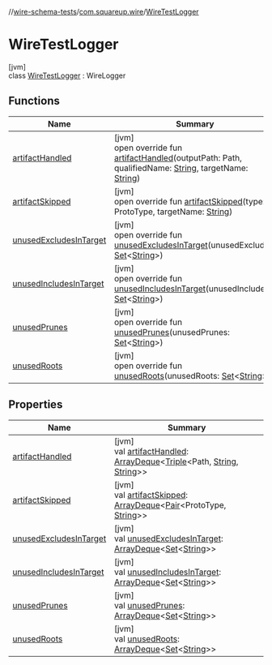 //[wire-schema-tests](../../../index.md)/[com.squareup.wire](../index.md)/[WireTestLogger](index.md)

# WireTestLogger

[jvm]\
class [WireTestLogger](index.md) : WireLogger

## Functions

| Name | Summary |
|---|---|
| [artifactHandled](artifact-handled.md) | [jvm]<br>open override fun [artifactHandled](artifact-handled.md)(outputPath: Path, qualifiedName: [String](https://kotlinlang.org/api/latest/jvm/stdlib/kotlin/-string/index.html), targetName: [String](https://kotlinlang.org/api/latest/jvm/stdlib/kotlin/-string/index.html)) |
| [artifactSkipped](artifact-skipped.md) | [jvm]<br>open override fun [artifactSkipped](artifact-skipped.md)(type: ProtoType, targetName: [String](https://kotlinlang.org/api/latest/jvm/stdlib/kotlin/-string/index.html)) |
| [unusedExcludesInTarget](unused-excludes-in-target.md) | [jvm]<br>open override fun [unusedExcludesInTarget](unused-excludes-in-target.md)(unusedExcludes: [Set](https://kotlinlang.org/api/latest/jvm/stdlib/kotlin.collections/-set/index.html)&lt;[String](https://kotlinlang.org/api/latest/jvm/stdlib/kotlin/-string/index.html)&gt;) |
| [unusedIncludesInTarget](unused-includes-in-target.md) | [jvm]<br>open override fun [unusedIncludesInTarget](unused-includes-in-target.md)(unusedIncludes: [Set](https://kotlinlang.org/api/latest/jvm/stdlib/kotlin.collections/-set/index.html)&lt;[String](https://kotlinlang.org/api/latest/jvm/stdlib/kotlin/-string/index.html)&gt;) |
| [unusedPrunes](unused-prunes.md) | [jvm]<br>open override fun [unusedPrunes](unused-prunes.md)(unusedPrunes: [Set](https://kotlinlang.org/api/latest/jvm/stdlib/kotlin.collections/-set/index.html)&lt;[String](https://kotlinlang.org/api/latest/jvm/stdlib/kotlin/-string/index.html)&gt;) |
| [unusedRoots](unused-roots.md) | [jvm]<br>open override fun [unusedRoots](unused-roots.md)(unusedRoots: [Set](https://kotlinlang.org/api/latest/jvm/stdlib/kotlin.collections/-set/index.html)&lt;[String](https://kotlinlang.org/api/latest/jvm/stdlib/kotlin/-string/index.html)&gt;) |

## Properties

| Name | Summary |
|---|---|
| [artifactHandled](artifact-handled.md) | [jvm]<br>val [artifactHandled](artifact-handled.md): [ArrayDeque](https://kotlinlang.org/api/latest/jvm/stdlib/kotlin.collections/-array-deque/index.html)&lt;[Triple](https://kotlinlang.org/api/latest/jvm/stdlib/kotlin/-triple/index.html)&lt;Path, [String](https://kotlinlang.org/api/latest/jvm/stdlib/kotlin/-string/index.html), [String](https://kotlinlang.org/api/latest/jvm/stdlib/kotlin/-string/index.html)&gt;&gt; |
| [artifactSkipped](artifact-skipped.md) | [jvm]<br>val [artifactSkipped](artifact-skipped.md): [ArrayDeque](https://kotlinlang.org/api/latest/jvm/stdlib/kotlin.collections/-array-deque/index.html)&lt;[Pair](https://kotlinlang.org/api/latest/jvm/stdlib/kotlin/-pair/index.html)&lt;ProtoType, [String](https://kotlinlang.org/api/latest/jvm/stdlib/kotlin/-string/index.html)&gt;&gt; |
| [unusedExcludesInTarget](unused-excludes-in-target.md) | [jvm]<br>val [unusedExcludesInTarget](unused-excludes-in-target.md): [ArrayDeque](https://kotlinlang.org/api/latest/jvm/stdlib/kotlin.collections/-array-deque/index.html)&lt;[Set](https://kotlinlang.org/api/latest/jvm/stdlib/kotlin.collections/-set/index.html)&lt;[String](https://kotlinlang.org/api/latest/jvm/stdlib/kotlin/-string/index.html)&gt;&gt; |
| [unusedIncludesInTarget](unused-includes-in-target.md) | [jvm]<br>val [unusedIncludesInTarget](unused-includes-in-target.md): [ArrayDeque](https://kotlinlang.org/api/latest/jvm/stdlib/kotlin.collections/-array-deque/index.html)&lt;[Set](https://kotlinlang.org/api/latest/jvm/stdlib/kotlin.collections/-set/index.html)&lt;[String](https://kotlinlang.org/api/latest/jvm/stdlib/kotlin/-string/index.html)&gt;&gt; |
| [unusedPrunes](unused-prunes.md) | [jvm]<br>val [unusedPrunes](unused-prunes.md): [ArrayDeque](https://kotlinlang.org/api/latest/jvm/stdlib/kotlin.collections/-array-deque/index.html)&lt;[Set](https://kotlinlang.org/api/latest/jvm/stdlib/kotlin.collections/-set/index.html)&lt;[String](https://kotlinlang.org/api/latest/jvm/stdlib/kotlin/-string/index.html)&gt;&gt; |
| [unusedRoots](unused-roots.md) | [jvm]<br>val [unusedRoots](unused-roots.md): [ArrayDeque](https://kotlinlang.org/api/latest/jvm/stdlib/kotlin.collections/-array-deque/index.html)&lt;[Set](https://kotlinlang.org/api/latest/jvm/stdlib/kotlin.collections/-set/index.html)&lt;[String](https://kotlinlang.org/api/latest/jvm/stdlib/kotlin/-string/index.html)&gt;&gt; |
